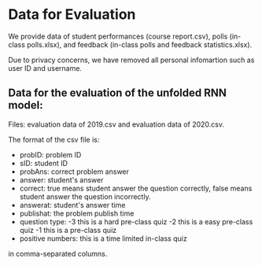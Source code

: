 # Data for Evaluation

We provide data of student performances (course report.csv), polls (in-class polls.xlsx), and feedback (in-class polls and feedback statistics.xlsx).

Due to privacy concerns, we have removed all personal infomartion such as user ID and username.

## Data for the evaluation of the unfolded RNN model:

Files: evaluation data of 2019.csv and evaluation data of 2020.csv.

The format of the csv file is:
* probID: problem ID
* sID: student ID
* probAns: correct problem answer
* answer: student's answer
* correct: true means student answer the question correctly, false means student answer the question incorrectly.
* answerat: student's answer time
* publishat: the problem publish time
* question type:
-3 this is a hard pre-class quiz
-2 this is a easy pre-class quiz
-1 this is a pre-class quiz
* positive numbers: this is a time limited in-class quiz


in comma-separated columns.
